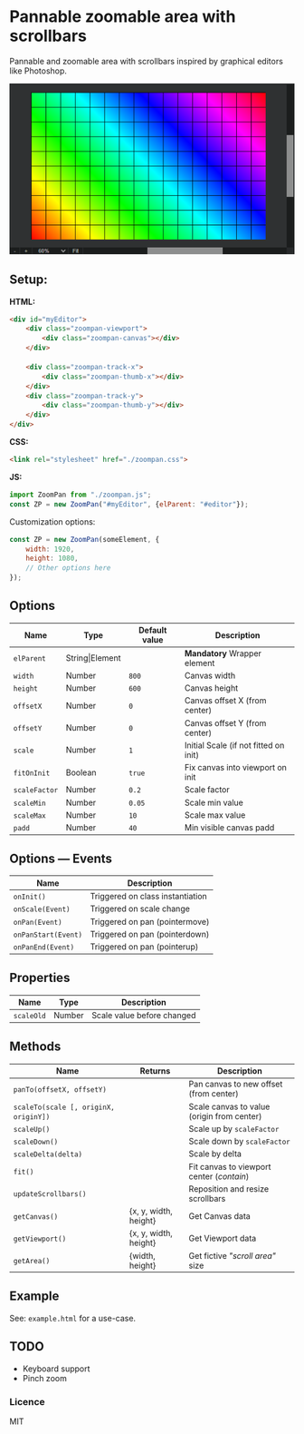 # Pannable zoomable area with scrollbars

Pannable and zoomable area with scrollbars inspired by graphical editors like Photoshop.

![Zoom pan area like image edit software](./zoompan.png)

## Setup:

**HTML:**

```html
<div id="myEditor">
    <div class="zoompan-viewport">
        <div class="zoompan-canvas"></div>
    </div>

    <div class="zoompan-track-x">
        <div class="zoompan-thumb-x"></div>
    </div>
    <div class="zoompan-track-y">
        <div class="zoompan-thumb-y"></div>
    </div>
</div>
```

**CSS:**

```html
<link rel="stylesheet" href="./zoompan.css">
```

**JS:**

```js
import ZoomPan from "./zoompan.js";
const ZP = new ZoomPan("#myEditor", {elParent: "#editor"});
```

Customization options:

```js
const ZP = new ZoomPan(someElement, {
    width: 1920,
    height: 1080,
    // Other options here
});
```

## Options

| Name          | Type            | Default value | Description                           |
| ------------- | --------------- | ------------- | ------------------------------------- |
| `elParent`    | String\|Element |               | **Mandatory** Wrapper element         |
| `width`       | Number          | `800`         | Canvas width                          |
| `height`      | Number          | `600`         | Canvas height                         |
| `offsetX`     | Number          | `0`           | Canvas offset X (from center)         |
| `offsetY`     | Number          | `0`           | Canvas offset Y (from center)         |
| `scale`       | Number          | `1`           | Initial Scale (if not fitted on init) |
| `fitOnInit`   | Boolean         | `true`        | Fix canvas into viewport on init      |
| `scaleFactor` | Number          | `0.2`         | Scale factor                          |
| `scaleMin`    | Number          | `0.05`        | Scale min value                       |
| `scaleMax`    | Number          | `10`          | Scale max value                       |
| `padd`        | Number          | `40`          | Min visible canvas padd               |

## Options &mdash; Events

| Name                | Description                      |
| ------------------- | -------------------------------- |
| `onInit()`          | Triggered on class instantiation |
| `onScale(Event)`    | Triggered on scale change        |
| `onPan(Event)`      | Triggered on pan (pointermove)   |
| `onPanStart(Event)` | Triggered on pan (pointerdown)   |
| `onPanEnd(Event)`   | Triggered on pan (pointerup)     |

## Properties

| Name       | Type   | Description                |
| ---------- | ------ | -------------------------- |
| `scaleOld` | Number | Scale value before changed |



## Methods

| Name                                  | Returns               | Description                                |
| ------------------------------------- | --------------------- | ------------------------------------------ |
| `panTo(offsetX, offsetY)`             |                       | Pan canvas to new offset (from center)     |
| `scaleTo(scale [, originX, originY])` |                       | Scale canvas to value (origin from center) |
| `scaleUp()`                           |                       | Scale up by `scaleFactor`                  |
| `scaleDown()`                         |                       | Scale down by `scaleFactor`                |
| `scaleDelta(delta)`                   |                       | Scale by delta                             |
| `fit()`                               |                       | Fit canvas to viewport center (*contain*)  |
| `updateScrollbars()`                  |                       | Reposition and resize scrollbars           |
| `getCanvas()`                         | {x, y, width, height} | Get Canvas data                            |
| `getViewport()`                       | {x, y, width, height} | Get Viewport data                          |
| `getArea()`                           | {width, height}       | Get fictive *"scroll area"* size           |

## Example

See: `example.html` for a use-case.

## TODO

- Keyboard support
- Pinch zoom

### Licence

MIT
